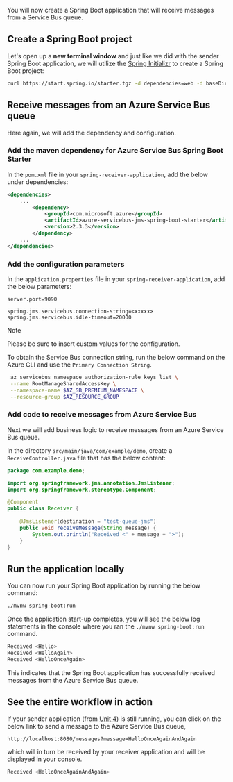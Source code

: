You will now create a Spring Boot application that will receive messages from a Service Bus queue.

## Create a Spring Boot project

Let's open up a **new terminal window** and just like we did with the sender Spring Boot application, we will utilize the  [Spring Initializr](https://start.spring.io/) to create a Spring Boot project:

```bash
curl https://start.spring.io/starter.tgz -d dependencies=web -d baseDir=spring-receiver-application -d bootVersion=2.4.1.RELEASE -d javaVersion=1.8 | tar -xzvf -
```

## Receive messages from an Azure Service Bus queue

Here again, we will add the dependency and configuration.

### Add the maven dependency for Azure Service Bus Spring Boot Starter

In the `pom.xml` file in your `spring-receiver-application`, add the below under dependencies:

```xml
<dependencies>
    ...
        <dependency>
            <groupId>com.microsoft.azure</groupId>
            <artifactId>azure-servicebus-jms-spring-boot-starter</artifactId>
            <version>2.3.3</version>
        </dependency>
    ...
</dependencies>
```

### Add the configuration parameters

In the `application.properties` file in your `spring-receiver-application`, add the below parameters:

```properties
server.port=9090

spring.jms.servicebus.connection-string=<xxxxx>
spring.jms.servicebus.idle-timeout=20000
```

> [!NOTE]
> Please be sure to insert custom values for the configuration.
>
> To obtain the Service Bus connection string, run the below command on the Azure CLI and use the `Primary Connection String`.
>
>   ```bash
>    az servicebus namespace authorization-rule keys list \
>    --name RootManageSharedAccessKey \
>    --namespace-name $AZ_SB_PREMIUM_NAMESPACE \
>    --resource-group $AZ_RESOURCE_GROUP
>   ```
>

### Add code to receive messages from Azure Service Bus

Next we will add business logic to receive messages from an Azure Service Bus queue.

In the directory `src/main/java/com/example/demo`, create a `ReceiveController.java` file that has the below content:

```java
package com.example.demo;

import org.springframework.jms.annotation.JmsListener;
import org.springframework.stereotype.Component;

@Component
public class Receiver {
    
    @JmsListener(destination = "test-queue-jms")
    public void receiveMessage(String message) {
        System.out.println("Received <" + message + ">");
    }
}
```

## Run the application locally

You can now run your Spring Boot application by running the below command:

```bash
./mvnw spring-boot:run
```

Once the application start-up completes, you will see the below log statements in the console where you ran the `./mvnw spring-boot:run` command.

```bash
Received <Hello>
Received <HelloAgain>
Received <HelloOnceAgain>
```

This indicates that the Spring Boot application has successfully received messages from the Azure Service Bus queue.

## See the entire workflow in action

If your sender application (from [Unit 4](4-sending-messages-to-service-bus.md#run-the-application-locally)) is still running, you can click on the below link to send a message to the Azure Service Bus queue,

```html
http://localhost:8080/messages?message=HelloOnceAgainAndAgain
```

which will in turn be received by your receiver application and will be displayed in your console.

```bash
Received <HelloOnceAgainAndAgain>
```
